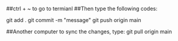 ##ctrl + ~ to go to termianl
##Then type the following codes:

git add .
git commit -m "message"
git push origin main


##Another computer to sync the changes, type:
git pull origin main